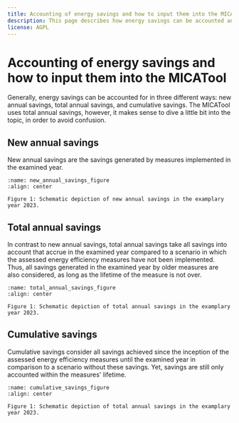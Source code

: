 ```yaml
---
title: Accounting of energy savings and how to input them into the MICATool
description: This page describes how energy savings can be accounted and how to input them into the tool
license: AGPL
---
```


<!--
© 2023 Fraunhofer-Gesellschaft e.V., München

SPDX-License-Identifier: AGPL-3.0-or-later
-->

Accounting of energy savings and how to input them into the MICATool
===

Generally, energy savings can be accounted for in three different ways: new annual savings, total annual savings, and 
cumulative savings. The MICATool uses total annual savings, however, it makes sense to dive a little bit into the topic,
in order to avoid confusion.

New annual savings
-

New annual savings are the savings generated by measures implemented in the examined year. 

```{figure} ./new_annual_savings.png
:name: new_annual_savings_figure
:align: center

Figure 1: Schematic depiction of new annual savings in the examplary year 2023.
```

Total annual savings
-

In contrast to new annual savings, total annual savings take all savings into account that accrue in the examined year
compared to a scenario in which the assessed energy efficiency measures have not been implemented. Thus, all savings 
generated in the examined year by older measures are also considered, as long as the lifetime of the measure is not
over.

```{figure} ./total_annual_savings.png
:name: total_annual_savings_figure
:align: center

Figure 1: Schematic depiction of total annual savings in the examplary year 2023.
```

Cumulative savings
-

Cumulative savings consider all savings achieved since the inception of the assessed energy efficiency measures until 
the examined year in comparison to a scenario without these savings. Yet, savings are still only accounted within the 
measures' lifetime.

```{figure} ./cumulative_savings.png
:name: cumulative_savings_figure
:align: center

Figure 1: Schematic depiction of total annual savings in the examplary year 2023.
```
